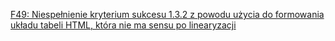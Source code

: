 [F49: Niespełnienie kryterium sukcesu 1.3.2 z powodu użycia do formowania układu tabeli HTML, która nie ma sensu po linearyzacji](https://www.w3.org/WAI/WCAG21/Techniques/failures/F49)
